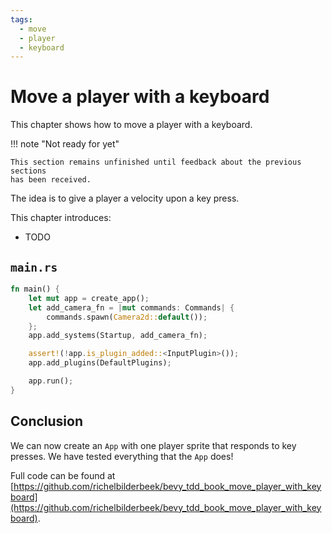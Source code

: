 ```yaml
---
tags:
  - move
  - player
  - keyboard
---
```


# Move a player with a keyboard

This chapter shows how to move a player with a keyboard.

!!! note "Not ready for yet"

    This section remains unfinished until feedback about the previous sections
    has been received.

The idea is to give a player a velocity upon a key press.

This chapter introduces:

- TODO

## `main.rs`

```rust
fn main() {
    let mut app = create_app();
    let add_camera_fn = |mut commands: Commands| {
        commands.spawn(Camera2d::default());
    };
    app.add_systems(Startup, add_camera_fn);

    assert!(!app.is_plugin_added::<InputPlugin>());
    app.add_plugins(DefaultPlugins);

    app.run();
}
```

## Conclusion

We can now create an `App` with one player sprite that responds
to key presses.
We have tested everything that the `App` does!

Full code can be found at [https://github.com/richelbilderbeek/bevy_tdd_book_move_player_with_keyboard](https://github.com/richelbilderbeek/bevy_tdd_book_move_player_with_keyboard).
